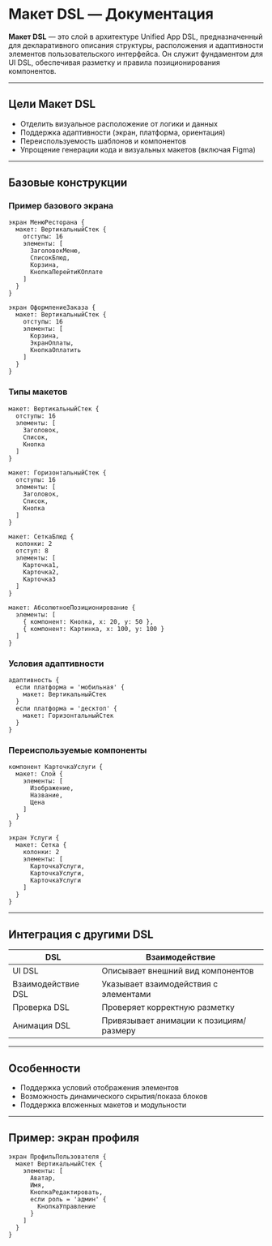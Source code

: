 # Макет DSL — Документация

**Макет DSL** — это слой в архитектуре Unified App DSL, предназначенный для декларативного описания структуры, расположения и адаптивности элементов пользовательского интерфейса. Он служит фундаментом для UI DSL, обеспечивая разметку и правила позиционирования компонентов.

---

## Цели Макет DSL

* Отделить визуальное расположение от логики и данных
* Поддержка адаптивности (экран, платформа, ориентация)
* Переиспользуемость шаблонов и компонентов
* Упрощение генерации кода и визуальных макетов (включая Figma)

---

## Базовые конструкции

### Пример базового экрана

```dsl
экран МенюРесторана {
  макет: ВертикальныйСтек {
    отступы: 16
    элементы: [
      ЗаголовокМеню,
      СписокБлюд,
      Корзина,
      КнопкаПерейтиКОплате
    ]
  }
}

экран ОформлениеЗаказа {
  макет: ВертикальныйСтек {
    отступы: 16
    элементы: [
      Корзина,
      ЭкранОплаты,
      КнопкаОплатить
    ]
  }
}
```

### Типы макетов

```dsl
макет: ВертикальныйСтек {
  отступы: 16
  элементы: [
    Заголовок,
    Список,
    Кнопка
  ]
}

макет: ГоризонтальныйСтек {
  отступы: 16
  элементы: [
    Заголовок,
    Список,
    Кнопка
  ]
}

макет: СеткаБлюд {
  колонки: 2
  отступ: 8
  элементы: [
    Карточка1,
    Карточка2,
    Карточка3
  ]
}

макет: АбсолютноеПозиционирование {
  элементы: [
    { компонент: Кнопка, x: 20, y: 50 },
    { компонент: Картинка, x: 100, y: 100 }
  ]
}
```

### Условия адаптивности

```dsl
адаптивность {
  если платформа = 'мобильная' {
    макет: ВертикальныйСтек
  }
  если платформа = 'десктоп' {
    макет: ГоризонтальныйСтек
  }
}
```

### Переиспользуемые компоненты

```dsl
компонент КарточкаУслуги {
  макет: Слой {
    элементы: [
      Изображение,
      Название,
      Цена
    ]
  }
}

экран Услуги {
  макет: Сетка {
    колонки: 2
    элементы: [
      КарточкаУслуги,
      КарточкаУслуги,
      КарточкаУслуги
    ]
  }
}
```

---

## Интеграция с другими DSL

| DSL             | Взаимодействие                          |
| --------------- | --------------------------------------- |
| UI DSL          | Описывает внешний вид компонентов       |
| Взаимодействие DSL | Указывает взаимодействия с элементами   |
| Проверка DSL        | Проверяет корректную разметку           |
| Анимация DSL   | Привязывает анимации к позициям/размеру |

---

## Особенности

* Поддержка условий отображения элементов
* Возможность динамического скрытия/показа блоков
* Поддержка вложенных макетов и модульности

---

## Пример: экран профиля

```dsl
экран ПрофильПользователя {
  макет ВертикальныйСтек {
    элементы: [
      Аватар,
      Имя,
      КнопкаРедактировать,
      если роль = 'админ' {
        КнопкаУправление
      }
    ]
  }
}
```